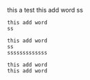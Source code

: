 this a test
this add word
ss
~~~~~~~~~~~~~~~
this add word
ss

this add word
ss
sssssssssssss

this add word
this add word

